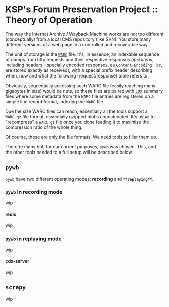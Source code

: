 # KSP's Forum Preservation Project :: Theory of Operation

The way the Internet Archive / Wayback Machine works are not too different (conceptually) from a local CMS repository (like SVN). You store many different versions of a web page in a controlled and recoverable way.

The unit of storage is the [`WARC`](about:blank) file. It's, in essence, an indexable sequence of dumps from http requests and their respective responses (*ipsi literis*, including headers - specially encoded responses, as `Content-Encoding: br`, are stored exactly as received), with a special prefix header describing when, how and what the following [request/response] tuple refers to.

Obviously, sequentially accessing such WARC file (easily reaching many gigabytes in size) would be nuts, so these files are paired with [`CDX`](https://github.com/internetarchive/cdx-summary) summary files where some metadata from the `WARC` file entries are registered on a simple line record format, indexing the `WARC` file.

Due the size WARC files can reach, essentially all the tools support a `WARC.gz` file format, essentially gzipped blobs concatenated. It's usual to "recompress" a `WARC.gz` file once you done feeding it to maximise the compression ratio of the whole thing.

Of course, these are only the file formats. We need tools to filler them up.

There're many but, for our current purposes, `pywb` was chosen. This, and the other tools needed to a full setup will be described below.


## `pywb`

`pywb` have two different operating modes: **recording** and **`**replaying**`**.


### `pywb` in recording mode

wip

#### redis

wip

### `pywb` in replaying mode

wip

#### cdx-server

wip


## `scrapy`

wip
